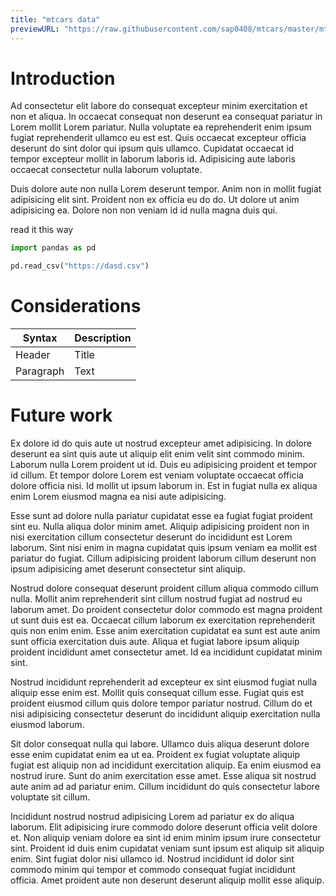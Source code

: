 ```yaml
---
title: "mtcars data"
previewURL: "https://raw.githubusercontent.com/sap0408/mtcars/master/mtcars.csv"
---
```


# Introduction

Ad consectetur elit labore do consequat excepteur minim exercitation et non et aliqua. In occaecat consequat non deserunt ea consequat pariatur in Lorem mollit Lorem pariatur. Nulla voluptate ea reprehenderit enim ipsum fugiat reprehenderit ullamco eu est est. Quis occaecat excepteur officia deserunt do sint dolor qui ipsum quis ullamco. Cupidatat occaecat id tempor excepteur mollit in laborum laboris id. Adipisicing aute laboris occaecat consectetur nulla laborum voluptate.

Duis dolore aute non nulla Lorem deserunt tempor. Anim non in mollit fugiat adipisicing elit sint. Proident non ex officia eu do do. Ut dolore ut anim adipisicing ea. Dolore non non veniam id id nulla magna duis qui.

read it this way

``` python
import pandas as pd

pd.read_csv("https://dasd.csv")
```

# Considerations

| Syntax    | Description |
|-----------|-------------|
| Header    | Title       |
| Paragraph | Text        |

# Future work

Ex dolore id do quis aute ut nostrud excepteur amet adipisicing. In dolore deserunt ea sint quis aute ut aliquip elit enim velit sint commodo minim. Laborum nulla Lorem proident ut id. Duis eu adipisicing proident et tempor id cillum. Et tempor dolore Lorem est veniam voluptate occaecat officia dolore officia nisi. Id mollit ut ipsum laborum in. Est in fugiat nulla ex aliqua enim Lorem eiusmod magna ea nisi aute adipisicing.

Esse sunt ad dolore nulla pariatur cupidatat esse ea fugiat fugiat proident sint eu. Nulla aliqua dolor minim amet. Aliquip adipisicing proident non in nisi exercitation cillum consectetur deserunt do incididunt est Lorem laborum. Sint nisi enim in magna cupidatat quis ipsum veniam ea mollit est pariatur do fugiat. Cillum adipisicing proident laborum cillum deserunt non ipsum adipisicing amet deserunt consectetur sint aliquip.

Nostrud dolore consequat deserunt proident cillum aliqua commodo cillum nulla. Mollit anim reprehenderit sint cillum nostrud fugiat ad nostrud eu laborum amet. Do proident consectetur dolor commodo est magna proident ut sunt duis est ea. Occaecat cillum laborum ex exercitation reprehenderit quis non enim enim. Esse anim exercitation cupidatat ea sunt est aute anim sunt officia exercitation duis aute. Aliqua et fugiat labore ipsum aliquip proident incididunt amet consectetur amet. Id ea incididunt cupidatat minim sint.

Nostrud incididunt reprehenderit ad excepteur ex sint eiusmod fugiat nulla aliquip esse enim est. Mollit quis consequat cillum esse. Fugiat quis est proident eiusmod cillum quis dolore tempor pariatur nostrud. Cillum do et nisi adipisicing consectetur deserunt do incididunt aliquip exercitation nulla eiusmod laborum.

Sit dolor consequat nulla qui labore. Ullamco duis aliqua deserunt dolore esse enim cupidatat enim ea ut ea. Proident ex fugiat voluptate aliquip fugiat est aliquip non ad incididunt exercitation aliquip. Ea enim eiusmod ea nostrud irure. Sunt do anim exercitation esse amet. Esse aliqua sit nostrud aute anim ad ad pariatur enim. Cillum incididunt do quis consectetur labore voluptate sit cillum.

Incididunt nostrud nostrud adipisicing Lorem ad pariatur ex do aliqua laborum. Elit adipisicing irure commodo dolore deserunt officia velit dolore et. Non aliquip veniam dolore ea sint id enim minim ipsum irure consectetur sint. Proident id duis enim cupidatat veniam sunt ipsum est aliquip sit aliquip enim. Sint fugiat dolor nisi ullamco id. Nostrud incididunt id dolor sint commodo minim qui tempor et commodo consequat fugiat incididunt officia. Amet proident aute non deserunt deserunt aliquip mollit esse aliquip.
